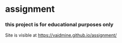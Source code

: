 # assignment

### this project is for educational purposes only

Site is visible at https://vaidmine.github.io/assignment/
